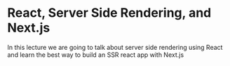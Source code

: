 # React, Server Side Rendering, and Next.js

In this lecture we are going to talk about server side rendering
using React and learn the best way to build an SSR react app with Next.js

